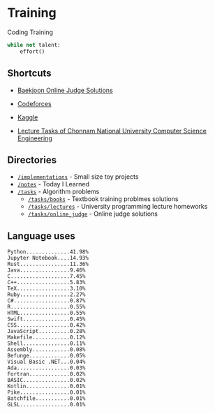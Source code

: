 # Training
Coding Training

```python
while not talent:
    effort()
```

## Shortcuts
* [Baekjoon Online Judge Solutions](./tasks/online_judge/baekjoon/)
* [Codeforces](./tasks/competitive/codeforces/)
* [Kaggle](./tasks/competitive/kaggle)

* [Lecture Tasks of Chonnam National University Computer Science Engineering](./tasks/lectures/jnu/)

## Directories
* [`/implementations`](./implementations/) - Small size toy projects
* [`/notes`](./notes/) - Today I Learned
* [`/tasks`](./tasks/) - Algorithm problems
  * [`/tasks/books`](./tasks/books/) - Textbook training problmes solutions
  * [`/tasks/lectures`](./tasks/lectures/) - University programming lecture homeworks
  * [`/tasks/online_judge`](./tasks/online_judge/) - Online judge solutions

## Language uses
```
Python..............41.98%
Jupyter Notebook....14.93%
Rust................11.36%
Java................9.46%
C...................7.45%
C++.................5.83%
TeX.................3.10%
Ruby................2.27%
C#..................0.87%
R...................0.55%
HTML................0.55%
Swift...............0.45%
CSS.................0.42%
JavaScript..........0.28%
Makefile............0.12%
Shell...............0.11%
Assembly............0.08%
Befunge.............0.05%
Visual Basic .NET...0.04%
Ada.................0.03%
Fortran.............0.02%
BASIC...............0.02%
Kotlin..............0.01%
Pike................0.01%
Batchfile...........0.01%
GLSL................0.01%
```
